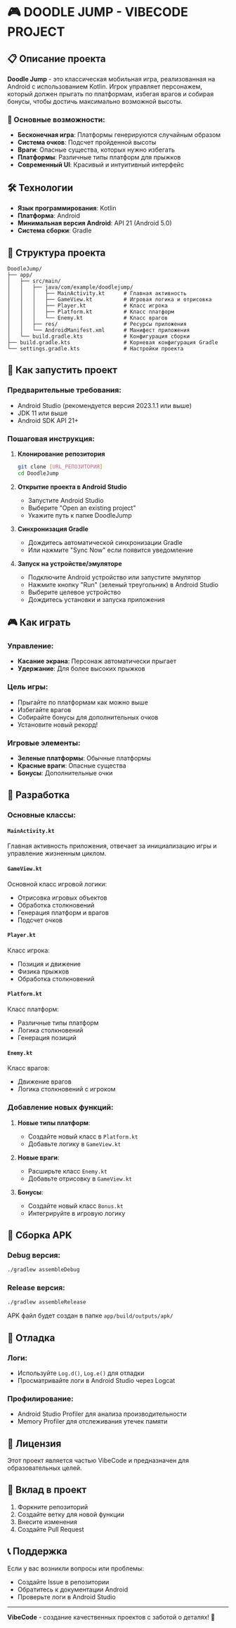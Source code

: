 # 🎮 DOODLE JUMP - VIBECODE PROJECT

## 📋 Описание проекта

**Doodle Jump** - это классическая мобильная игра, реализованная на Android с использованием Kotlin. Игрок управляет персонажем, который должен прыгать по платформам, избегая врагов и собирая бонусы, чтобы достичь максимально возможной высоты.

### 🎯 Основные возможности:
- **Бесконечная игра**: Платформы генерируются случайным образом
- **Система очков**: Подсчет пройденной высоты
- **Враги**: Опасные существа, которых нужно избегать
- **Платформы**: Различные типы платформ для прыжков
- **Современный UI**: Красивый и интуитивный интерфейс

## 🛠 Технологии

- **Язык программирования**: Kotlin
- **Платформа**: Android
- **Минимальная версия Android**: API 21 (Android 5.0)
- **Система сборки**: Gradle

## 📁 Структура проекта

```
DoodleJump/
├── app/
│   ├── src/main/
│   │   ├── java/com/example/doodlejump/
│   │   │   ├── MainActivity.kt      # Главная активность
│   │   │   ├── GameView.kt          # Игровая логика и отрисовка
│   │   │   ├── Player.kt            # Класс игрока
│   │   │   ├── Platform.kt          # Класс платформ
│   │   │   └── Enemy.kt             # Класс врагов
│   │   ├── res/                     # Ресурсы приложения
│   │   └── AndroidManifest.xml      # Манифест приложения
│   └── build.gradle.kts             # Конфигурация сборки
├── build.gradle.kts                 # Корневая конфигурация Gradle
└── settings.gradle.kts              # Настройки проекта
```

## 🚀 Как запустить проект

### Предварительные требования:
- Android Studio (рекомендуется версия 2023.1.1 или выше)
- JDK 11 или выше
- Android SDK API 21+

### Пошаговая инструкция:

1. **Клонирование репозитория**
   ```bash
   git clone [URL_РЕПОЗИТОРИЯ]
   cd DoodleJump
   ```

2. **Открытие проекта в Android Studio**
   - Запустите Android Studio
   - Выберите "Open an existing project"
   - Укажите путь к папке DoodleJump

3. **Синхронизация Gradle**
   - Дождитесь автоматической синхронизации Gradle
   - Или нажмите "Sync Now" если появится уведомление

4. **Запуск на устройстве/эмуляторе**
   - Подключите Android устройство или запустите эмулятор
   - Нажмите кнопку "Run" (зеленый треугольник) в Android Studio
   - Выберите целевое устройство
   - Дождитесь установки и запуска приложения

## 🎮 Как играть

### Управление:
- **Касание экрана**: Персонаж автоматически прыгает
- **Удержание**: Для более высоких прыжков

### Цель игры:
- Прыгайте по платформам как можно выше
- Избегайте врагов
- Собирайте бонусы для дополнительных очков
- Установите новый рекорд!

### Игровые элементы:
- **Зеленые платформы**: Обычные платформы
- **Красные враги**: Опасные существа
- **Бонусы**: Дополнительные очки

## 🔧 Разработка

### Основные классы:

#### `MainActivity.kt`
Главная активность приложения, отвечает за инициализацию игры и управление жизненным циклом.

#### `GameView.kt`
Основной класс игровой логики:
- Отрисовка игровых объектов
- Обработка столкновений
- Генерация платформ и врагов
- Подсчет очков

#### `Player.kt`
Класс игрока:
- Позиция и движение
- Физика прыжков
- Обработка столкновений

#### `Platform.kt`
Класс платформ:
- Различные типы платформ
- Логика столкновений
- Генерация позиций

#### `Enemy.kt`
Класс врагов:
- Движение врагов
- Логика столкновений с игроком

### Добавление новых функций:

1. **Новые типы платформ**:
   - Создайте новый класс в `Platform.kt`
   - Добавьте логику в `GameView.kt`

2. **Новые враги**:
   - Расширьте класс `Enemy.kt`
   - Добавьте отрисовку в `GameView.kt`

3. **Бонусы**:
   - Создайте новый класс `Bonus.kt`
   - Интегрируйте в игровую логику

## 📱 Сборка APK

### Debug версия:
```bash
./gradlew assembleDebug
```

### Release версия:
```bash
./gradlew assembleRelease
```

APK файл будет создан в папке `app/build/outputs/apk/`

## 🐛 Отладка

### Логи:
- Используйте `Log.d()`, `Log.e()` для отладки
- Просматривайте логи в Android Studio через Logcat

### Профилирование:
- Android Studio Profiler для анализа производительности
- Memory Profiler для отслеживания утечек памяти

## 📄 Лицензия

Этот проект является частью VibeCode и предназначен для образовательных целей.

## 🤝 Вклад в проект

1. Форкните репозиторий
2. Создайте ветку для новой функции
3. Внесите изменения
4. Создайте Pull Request

## 📞 Поддержка

Если у вас возникли вопросы или проблемы:
- Создайте Issue в репозитории
- Обратитесь к документации Android
- Проверьте логи в Android Studio

---

**VibeCode** - создание качественных проектов с заботой о деталях! 🚀 
